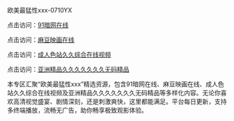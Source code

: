 欧美最猛性xxx-0710YX

点击访问：<a href="https://heiliaowzu4ur.pages.dev">91暗网在线</a>

点击访问：<a href="https://heiliaozj3tjd.pages.dev">麻豆映画在线</a>

点击访问：<a href="https://heiliaoe8ajia.pages.dev">成人色站久久综合在线视频</a>

点击访问：<a href="https://heiliaoxqkkct.pages.dev">亚洲精品久久久久久久久无码精品</a>

本专区汇聚“欧美最猛性xxx”精选资源，包含91暗网在线、麻豆映画在线、成人色站久久综合在线视频及亚洲精品久久久久久久久无码精品等多样化内容。无论你喜欢高清视觉盛宴、剧情深刻，还是刺激爽快，这里都能满足。平台每日更新，支持多终端播放，流畅无广告，助你畅享极致观影体验。

<span style="display:none;">[Canonical link](https://github.com/tam20250710/so47)</span>
